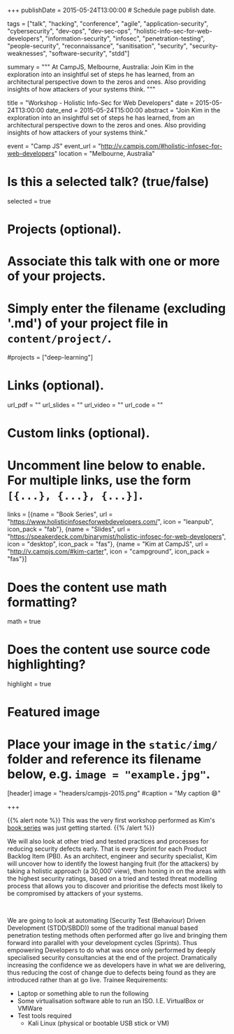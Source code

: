 +++
publishDate = 2015-05-24T13:00:00  # Schedule page publish date.

tags = ["talk", "hacking", "conference", "agile", "application-security", "cybersecurity", "dev-ops", "dev-sec-ops", "holistic-info-sec-for-web-developers", "information-security", "infosec", "penetration-testing", "people-security", "reconnaissance", "sanitisation", "security", "security-weaknesses", "software-security", "stdd"]

summary = """
At CampJS, Melbourne, Australia: Join Kim in the exploration into an insightful set of steps he has learned, from an architectural perspective down to the zeros and ones. Also providing insights of how attackers of your systems think.
"""

title = "Workshop - Holistic Info-Sec for Web Developers"
date = 2015-05-24T13:00:00
date_end = 2015-05-24T15:00:00
abstract = "Join Kim in the exploration into an insightful set of steps he has learned, from an architectural perspective down to the zeros and ones. Also providing insights of how attackers of your systems think."

event = "Camp JS"
event_url = "http://v.campjs.com/#holistic-infosec-for-web-developers"
location = "Melbourne, Australia"

# Is this a selected talk? (true/false)
selected = true

# Projects (optional).
#   Associate this talk with one or more of your projects.
#   Simply enter the filename (excluding '.md') of your project file in `content/project/`.
#projects = ["deep-learning"]

# Links (optional).
url_pdf = ""
url_slides = ""
url_video = ""
url_code = ""

# Custom links (optional).
#   Uncomment line below to enable. For multiple links, use the form `[{...}, {...}, {...}]`.
links = [{name = "Book Series", url = "https://www.holisticinfosecforwebdevelopers.com/", icon = "leanpub", icon_pack = "fab"}, {name = "Slides", url = "https://speakerdeck.com/binarymist/holistic-infosec-for-web-developers", icon = "desktop", icon_pack = "fas"}, {name = "Kim at CampJS", url = "http://v.campjs.com/#kim-carter", icon = "campground", icon_pack = "fas"}]


# Does the content use math formatting?
math = true

# Does the content use source code highlighting?
highlight = true

# Featured image
# Place your image in the `static/img/` folder and reference its filename below, e.g. `image = "example.jpg"`.
[header]
image = "headers/campjs-2015.png"
#caption = "My caption :smile:"

+++

{{% alert note %}}
This was the very first workshop performed as Kim's [book series](https://holisticinfosecforwebdevelopers.com/) was just getting started.
{{% /alert %}}

We will also look at other tried and tested practices and processes for reducing security defects early. That is every Sprint for each Product Backlog Item (PBI). As an architect, engineer and security specialist, Kim will uncover how to identify the lowest hanging fruit (for the attackers) by taking a holistic approach (a 30,000′ view), then honing in on the areas with the highest security ratings, based on a tried and tested threat modelling process that allows you to discover and prioritise the defects most likely to be compromised by attackers of your systems.

<script async class="speakerdeck-embed" data-id="0e1b9d60c2b84ca99bd4824fc9366f54" data-ratio="1.33159947984395" src="//speakerdeck.com/assets/embed.js"></script>

<br>

We are going to look at automating (Security Test (Behaviour) Driven Development (STDD/SBDD)) some of the traditional manual based penetration testing methods often performed after go live and bringing them forward into parallel with your development cycles (Sprints).
Thus empowering Developers to do what was once only performed by deeply specialised security consultancies at the end of the project. Dramatically increasing the confidence we as developers have in what we are delivering, thus reducing the cost of change due to defects being found as they are introduced rather than at go live. Trainee Requirements:

* Laptop or something able to run the following
* Some virtualisation software able to run an ISO. I.E. VirtualBox or VMWare
* Test tools required
  * Kali Linux (physical or bootable USB stick or VM)
<br>

